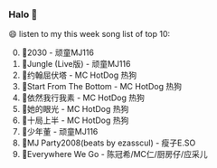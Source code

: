 

### Halo 👋

😄 listen to my this week song list of top 10:

0. 🌈2030 - 顽童MJ116
1. 🌈Jungle (Live版) - 顽童MJ116
2. 🌈约翰屈伏塔 - MC HotDog 热狗
3. 🌈Start From The Bottom - MC HotDog 热狗
4. 🌈依然我行我素 - MC HotDog 热狗
5. 🌈她的眼光 - MC HotDog 热狗
6. 🌈十局上半 - MC HotDog 热狗
7. 🌈少年董 - 顽童MJ116
8. 🌈MJ Party2008(beats by ezasscul) - 瘦子E.SO
9. 🌈Everywhere We Go - 陈冠希/MC仁/厨房仔/应采儿

